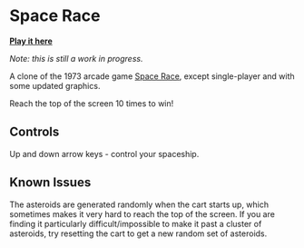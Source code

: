# Space Race 

**[Play it here](https://www.lexaloffle.com/bbs/?tid=38734)**

_Note: this is still a work in progress._

A clone of the 1973 arcade game [Space Race](https://en.wikipedia.org/wiki/Space_Race_(video_game)), except single-player and with some updated graphics.

Reach the top of the screen 10 times to win!

## Controls
Up and down arrow keys - control your spaceship.

## Known Issues
The asteroids are generated randomly when the cart starts up, which sometimes makes it very hard to reach the top of the screen. If you are finding it particularly difficult/impossible to make it past a cluster of asteroids, try resetting the cart to get a new random set of asteroids.
